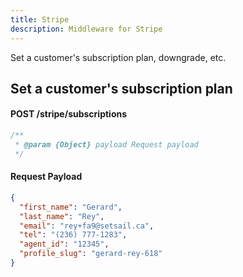 ```yaml
---
title: Stripe
description: Middleware for Stripe
---
```


Set a customer's subscription plan, downgrade, etc.

## Set a customer's subscription plan

#### POST /stripe/subscriptions

```js
/**
 * @param {Object} payload Request payload
 */
```

#### Request Payload

```json
{
  "first_name": "Gerard",
  "last_name": "Rey",
  "email": "rey+fa9@setsail.ca",
  "tel": "(236) 777-1283",
  "agent_id": "12345",
  "profile_slug": "gerard-rey-618"
}
```
